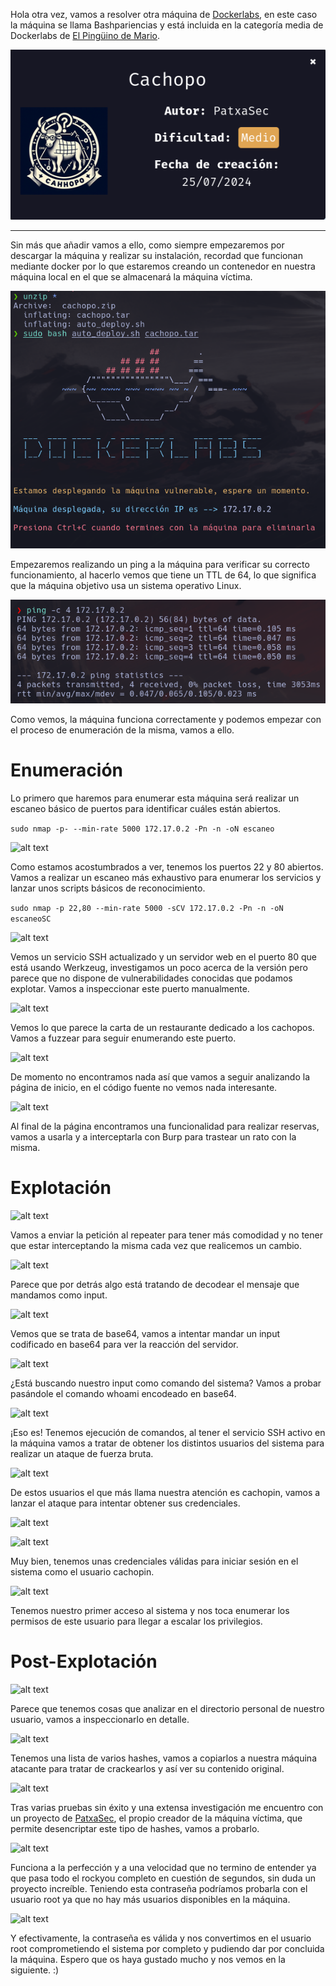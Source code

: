 
Hola otra vez, vamos a resolver otra máquina de [Dockerlabs](https://dockerlabs.es/#/), en este caso la máquina se llama Bashpariencias y está incluida en la categoría media de Dockerlabs de [El Pingüino de Mario](https://www.youtube.com/channel/UCGLfzfKRUsV6BzkrF1kJGsg).

![alt text](images/image.png)

---------------------------------------------------------------------------------------------------------------------------------------------------

Sin más que añadir vamos a ello, como siempre empezaremos por descargar la máquina y realizar su instalación, recordad que funcionan mediante docker por lo que estaremos creando un contenedor en nuestra máquina local en el que se almacenará la máquina víctima.

![alt text](images/image-1.png)

Empezaremos realizando un ping a la máquina para verificar su correcto funcionamiento, al hacerlo vemos que tiene un TTL de 64, lo que significa que la máquina objetivo usa un sistema operativo Linux.

![alt text](images/image-2.png)

Como vemos, la máquina funciona correctamente y podemos empezar con el proceso de enumeración de la misma, vamos a ello.

# Enumeración

Lo primero que haremos para enumerar esta máquina será realizar un escaneo básico de puertos para identificar cuáles están abiertos.

```sudo nmap -p- --min-rate 5000 172.17.0.2 -Pn -n -oN escaneo```

![alt text](images/image-3.png)

Como estamos acostumbrados a ver, tenemos los puertos 22 y 80 abiertos. Vamos a realizar un escaneo más exhaustivo para enumerar los servicios y lanzar unos scripts básicos de reconocimiento.

``sudo nmap -p 22,80 --min-rate 5000 -sCV 172.17.0.2 -Pn -n -oN escaneoSC``

![alt text](images/image-4.png)

Vemos un servicio SSH actualizado y un servidor web en el puerto 80 que está usando Werkzeug, investigamos un poco acerca de la versión pero parece que no dispone de vulnerabilidades conocidas que podamos explotar. Vamos a inspeccionar este puerto manualmente.

![alt text](images/image-5.png)

Vemos lo que parece la carta de un restaurante dedicado a los cachopos. Vamos a fuzzear para seguir enumerando este puerto.

![alt text](images/image-6.png)

De momento no encontramos nada así que vamos a seguir analizando la página de inicio, en el código fuente no vemos nada interesante.

![alt text](images/image-7.png)

Al final de la página encontramos una funcionalidad para realizar reservas, vamos a usarla y a interceptarla con Burp para trastear un rato con la misma.

# Explotación

![alt text](images/image-8.png)

Vamos a enviar la petición al repeater para tener más comodidad y no tener que estar interceptando la misma cada vez que realicemos un cambio.

![alt text](images/image-9.png)

Parece que por detrás algo está tratando de decodear el mensaje que mandamos como input.

![alt text](images/image-10.png)

Vemos que se trata de base64, vamos a intentar mandar un input codificado en base64 para ver la reacción del servidor.

![alt text](images/image-11.png)

¿Está buscando nuestro input como comando del sistema? Vamos a probar pasándole el comando whoami encodeado en base64.

![alt text](images/image-12.png)

¡Eso es! Tenemos ejecución de comandos, al tener el servicio SSH activo en la máquina vamos a tratar de obtener los distintos usuarios del sistema para realizar un ataque de fuerza bruta.

![alt text](images/image-13.png)

De estos usuarios el que más llama nuestra atención es cachopin, vamos a lanzar el ataque para intentar obtener sus credenciales.

![alt text](images/image-14.png)

![alt text](images/image-15.png)

Muy bien, tenemos unas credenciales válidas para iniciar sesión en el sistema como el usuario cachopin.

![alt text](images/image-16.png)

Tenemos nuestro primer acceso al sistema y nos toca enumerar los permisos de este usuario para llegar a escalar los privilegios.

# Post-Explotación

![alt text](images/image-17.png)

Parece que tenemos cosas que analizar en el directorio personal de nuestro usuario, vamos a inspeccionarlo en detalle.

![alt text](images/image-18.png)

Tenemos una lista de varios hashes, vamos a copiarlos a nuestra máquina atacante para tratar de crackearlos y así ver su contenido original.

![alt text](images/image-19.png)

Tras varias pruebas sin éxito y una extensa investigación me encuentro con un proyecto de [PatxaSec](https://github.com/PatxaSec), el propio creador de la máquina víctima, que permite desencriptar este tipo de hashes, vamos a probarlo.

![alt text](images/image-20.png)

Funciona a la perfección y a una velocidad que no termino de entender ya que pasa todo el rockyou completo en cuestión de segundos, sin duda un proyecto increíble. Teniendo esta contraseña podríamos probarla con el usuario root ya que no hay más usuarios disponibles en la máquina.

![alt text](images/image-21.png)

Y efectivamente, la contraseña es válida y nos convertimos en el usuario root comprometiendo el sistema por completo y pudiendo dar por concluida la máquina. Espero que os haya gustado mucho y nos vemos en la siguiente. :)
